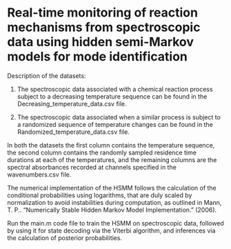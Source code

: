 # Real-time monitoring of reaction mechanisms from spectroscopic data using hidden semi-Markov models for mode identification

Description of the datasets:
1. The spectroscopic data associated with a chemical reaction process subject to a decreasing temperature sequence can be found in the Decreasing_temperature_data.csv file. 

2. The spectroscopic data associated when a similar process is subject to a randomized sequence of temperature changes can be found in the Randomized_temperature_data.csv file.

In both the datasets the first column contains the temperature sequence, the second column contains the randomly sampled residence time durations at each of the temperatures, and the remaining columns are the spectral absorbances recorded at channels specified in the wavenumbers.csv file.

The numerical implementation of the HSMM follows the calculation of the conditional probabilities using logarithms, that are duly scaled by normalization to avoid instabilities during computation, as outlined in Mann, T. P.. “Numerically Stable Hidden Markov Model Implementation.” (2006).

Run the main.m code file to train the HSMM on spectroscopic data, followed by using it for state decoding via the Viterbi algorithm, and inferences via the calculation of posterior probabilities.
